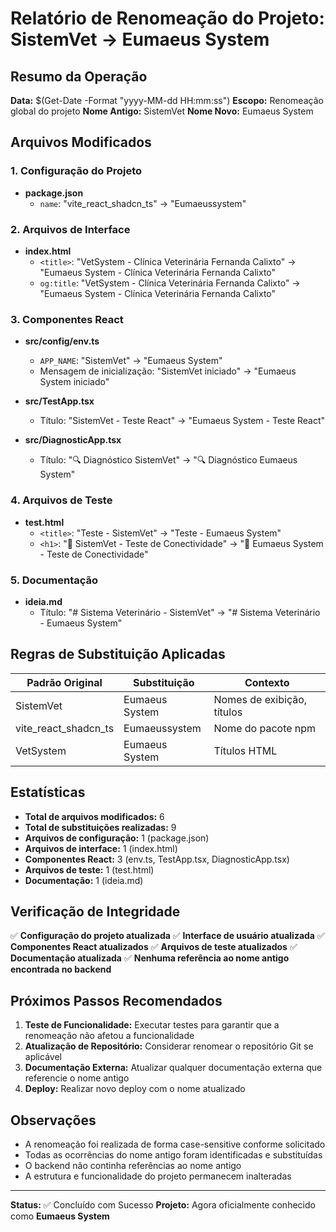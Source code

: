 # Relatório de Renomeação do Projeto: SistemVet → Eumaeus System

## Resumo da Operação

**Data:** $(Get-Date -Format "yyyy-MM-dd HH:mm:ss")
**Escopo:** Renomeação global do projeto
**Nome Antigo:** SistemVet
**Nome Novo:** Eumaeus System

## Arquivos Modificados

### 1. Configuração do Projeto
- **package.json**
  - `name`: "vite_react_shadcn_ts" → "Eumaeussystem"

### 2. Arquivos de Interface
- **index.html**
  - `<title>`: "VetSystem - Clínica Veterinária Fernanda Calixto" → "Eumaeus System - Clínica Veterinária Fernanda Calixto"
  - `og:title`: "VetSystem - Clínica Veterinária Fernanda Calixto" → "Eumaeus System - Clínica Veterinária Fernanda Calixto"

### 3. Componentes React
- **src/config/env.ts**
  - `APP_NAME`: "SistemVet" → "Eumaeus System"
  - Mensagem de inicialização: "SistemVet iniciado" → "Eumaeus System iniciado"

- **src/TestApp.tsx**
  - Título: "SistemVet - Teste React" → "Eumaeus System - Teste React"

- **src/DiagnosticApp.tsx**
  - Título: "🔍 Diagnóstico SistemVet" → "🔍 Diagnóstico Eumaeus System"

### 4. Arquivos de Teste
- **test.html**
  - `<title>`: "Teste - SistemVet" → "Teste - Eumaeus System"
  - `<h1>`: "🐾 SistemVet - Teste de Conectividade" → "🐾 Eumaeus System - Teste de Conectividade"

### 5. Documentação
- **ideia.md**
  - Título: "# Sistema Veterinário - SistemVet" → "# Sistema Veterinário - Eumaeus System"

## Regras de Substituição Aplicadas

| Padrão Original | Substituição | Contexto |
|----------------|--------------|----------|
| SistemVet | Eumaeus System | Nomes de exibição, títulos |
| vite_react_shadcn_ts | Eumaeussystem | Nome do pacote npm |
| VetSystem | Eumaeus System | Títulos HTML |

## Estatísticas

- **Total de arquivos modificados:** 6
- **Total de substituições realizadas:** 9
- **Arquivos de configuração:** 1 (package.json)
- **Arquivos de interface:** 1 (index.html)
- **Componentes React:** 3 (env.ts, TestApp.tsx, DiagnosticApp.tsx)
- **Arquivos de teste:** 1 (test.html)
- **Documentação:** 1 (ideia.md)

## Verificação de Integridade

✅ **Configuração do projeto atualizada**
✅ **Interface de usuário atualizada**
✅ **Componentes React atualizados**
✅ **Arquivos de teste atualizados**
✅ **Documentação atualizada**
✅ **Nenhuma referência ao nome antigo encontrada no backend**

## Próximos Passos Recomendados

1. **Teste de Funcionalidade:** Executar testes para garantir que a renomeação não afetou a funcionalidade
2. **Atualização de Repositório:** Considerar renomear o repositório Git se aplicável
3. **Documentação Externa:** Atualizar qualquer documentação externa que referencie o nome antigo
4. **Deploy:** Realizar novo deploy com o nome atualizado

## Observações

- A renomeação foi realizada de forma case-sensitive conforme solicitado
- Todas as ocorrências do nome antigo foram identificadas e substituídas
- O backend não continha referências ao nome antigo
- A estrutura e funcionalidade do projeto permanecem inalteradas

---

**Status:** ✅ Concluído com Sucesso
**Projeto:** Agora oficialmente conhecido como **Eumaeus System**